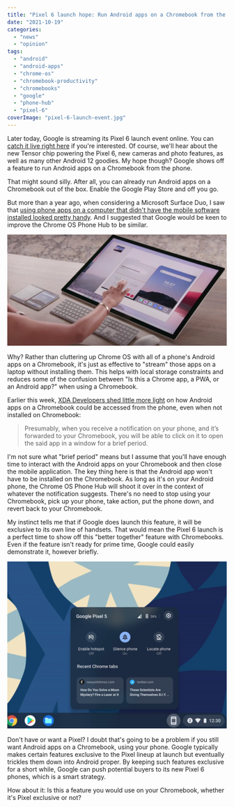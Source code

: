 ```yaml
---
title: "Pixel 6 launch hope: Run Android apps on a Chromebook from the phone"
date: "2021-10-19"
categories: 
  - "news"
  - "opinion"
tags: 
  - "android"
  - "android-apps"
  - "chrome-os"
  - "chromebook-productivity"
  - "chromebooks"
  - "google"
  - "phone-hub"
  - "pixel-6"
coverImage: "pixel-6-launch-event.jpg"
---
```


Later today, Google is streaming its Pixel 6 launch event online. You can [catch it live right here](https://pixelevent.withgoogle.com/) if you're interested. Of course, we'll hear about the new Tensor chip powering the Pixel 6, new cameras and photo features, as well as many other Android 12 goodies. My hope though? Google shows off a feature to run Android apps on a Chromebook from the phone.

That might sound silly. After all, you can already run Android apps on a Chromebook out of the box. Enable the Google Play Store and off you go.

But more than a year ago, when considering a Microsoft Surface Duo, I saw that [using phone apps on a computer that didn't have the mobile software installed looked pretty handy](https://www.aboutchromebooks.com/news/phone-hub-chromebooks-surface-duo-vs-your-phone/). And I suggested that Google would be keen to improve the Chrome OS Phone Hub to be similar.

![Android apps running on Windows](images/Surface-Duo-Your-Phone-1-1024x518.jpg)

Why? Rather than cluttering up Chrome OS with all of a phone's Android apps on a Chromebook, it's just as effective to "stream" those apps on a laptop without installing them. This helps with local storage constraints and reduces some of the confusion between "Is this a Chrome app, a PWA, or an Android app?" when using a Chromebook.

Earlier this week, [XDA Developers shed little more light](https://www.xda-developers.com/chromeos-launching-phone-apps-on-chromebook/) on how Android apps on a Chromebook could be accessed from the phone, even when not installed on Chromebook:

> Presumably, when you receive a notification on your phone, and it’s forwarded to your Chromebook, you will be able to click on it to open the said app in a window for a brief period.

I'm not sure what "brief period" means but I assume that you'll have enough time to interact with the Android apps on your Chromebook and then close the mobile application. The key thing here is that the Android app won't have to be installed on the Chromebook. As long as it's on your Android phone, the Chrome OS Phone Hub will shoot it over in the context of whatever the notification suggests. There's no need to stop using your Chromebook, pick up your phone, take action, put the phone down, and revert back to your Chromebook.

My instinct tells me that if Google does launch this feature, it will be exclusive to its own line of handsets. That would mean the Pixel 6 launch is a perfect time to show off this "better together" feature with Chromebooks. Even if the feature isn't ready for prime time, Google could easily demonstrate it, however briefly.

![Chromebook Phone Hub](images/Phone-Hub-feature.max-1000x1000-1-1024x779.jpg)

Don't have or want a Pixel? I doubt that's going to be a problem if you still want Android apps on a Chromebook, using your phone. Google typically makes certain features exclusive to the Pixel lineup at launch but eventually trickles them down into Android proper. By keeping such features exclusive for a short while, Google can push potential buyers to its new Pixel 6 phones, which is a smart strategy.

How about it: Is this a feature you would use on your Chromebook, whether it's Pixel exclusive or not?
